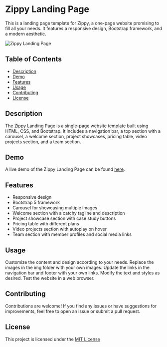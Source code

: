 # Zippy Landing Page

This is a landing page template for Zippy, a one-page website promising to fill all your needs. It features a responsive design, Bootstrap framework, and a modern aesthetic.

![Zippy Landing Page](screenshot.png)

## Table of Contents

- [Description](#description)
- [Demo](#demo)
- [Features](#features)
- [Usage](#usage)
- [Contributing](#contributing)
- [License](#license)

## Description

The Zippy Landing Page is a single-page website template built using HTML, CSS, and Bootstrap. It includes a navigation bar, a top section with a carousel, a welcome section, project showcases, pricing table, video projects section, and a team section.

## Demo

A live demo of the Zippy Landing Page can be found [here](https://shafayetahmad.github.io/Consulting-Landing-Page/).

## Features

- Responsive design
- Bootstrap 5 framework
- Carousel for showcasing multiple images
- Welcome section with a catchy tagline and description
- Project showcase section with case study buttons
- Pricing table with different plans
- Video projects section with autoplay on hover
- Team section with member profiles and social media links

## Usage
Customize the content and design according to your needs.
Replace the images in the img folder with your own images.
Update the links in the navigation bar and footer with your own links.
Modify the text and styles as desired.
Test the website in a web browser.

## Contributing
Contributions are welcome! If you find any issues or have suggestions for improvements, feel free to open an issue or submit a pull request.

## License
This project is licensed under the [MIT License](#)